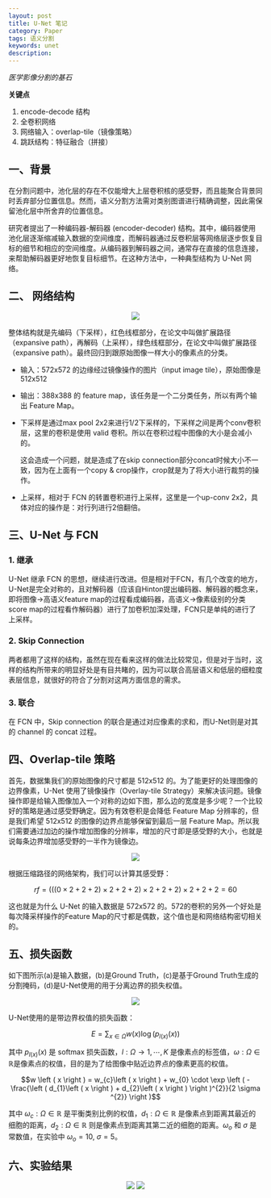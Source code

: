 ```yaml
---
layout: post
title: U-Net 笔记
category: Paper
tags: 语义分割
keywords: unet
description:
---
```


*医学影像分割的基石*

**关键点**

1. encode-decode 结构
2. 全卷积网络
3. 网络输入：overlap-tile（镜像策略）
4. 跳跃结构：特征融合（拼接）

## 一、背景

在分割问题中，池化层的存在不仅能增大上层卷积核的感受野，而且能聚合背景同时丢弃部分位置信息。然而，语义分割方法需对类别图谱进行精确调整，因此需保留池化层中所舍弃的位置信息。

研究者提出了一种编码器-解码器 (encoder-decoder) 结构。其中，编码器使用池化层逐渐缩减输入数据的空间维度，而解码器通过反卷积层等网络层逐步恢复目标的细节和相应的空间维度。从编码器到解码器之间，通常存在直接的信息连接，来帮助解码器更好地恢复目标细节。在这种方法中，一种典型结构为 U-Net 网络。

## 二、 网络结构

<center>

<img src="https://raw.githubusercontent.com/chiemon/chiemon.github.io/master/img/UNet/1.png"/>

</center>

整体结构就是先编码（下采样），红色线框部分，在论文中叫做扩展路径（expansive path），再解码（上采样），绿色线框部分，在论文中叫做扩展路径（expansive path）。最终回归到跟原始图像一样大小的像素点的分类。

- 输入：572x572 的边缘经过镜像操作的图片（input image tile），原始图像是 512x512
- 输出：388x388 的 feature map，该任务是一个二分类任务，所以有两个输出 Feature Map。
- 下采样是通过max pool 2x2来进行1/2下采样的，下采样之间是两个conv卷积层，这里的卷积是使用 valid 卷积。所以在卷积过程中图像的大小是会减小的。

    这会造成一个问题，就是造成了在skip connection部分concat时候大小不一致，因为在上面有一个copy & crop操作，crop就是为了将大小进行裁剪的操作。

- 上采样，相对于 FCN 的转置卷积进行上采样，这里是一个up-conv 2x2，具体对应的操作是：对行列进行2倍翻倍。

## 三、U-Net 与 FCN

### 1. 继承

U-Net 继承 FCN 的思想，继续进行改进。但是相对于FCN，有几个改变的地方，U-Net是完全对称的，且对解码器（应该自Hinton提出编码器、解码器的概念来，即将图像->高语义feature map的过程看成编码器，高语义->像素级别的分类score map的过程看作解码器）进行了加卷积加深处理，FCN只是单纯的进行了上采样。

### 2. Skip Connection

两者都用了这样的结构，虽然在现在看来这样的做法比较常见，但是对于当时，这样的结构所带来的明显好处是有目共睹的，因为可以联合高层语义和低层的细粒度表层信息，就很好的符合了分割对这两方面信息的需求。

### 3. 联合

在 FCN 中，Skip connection 的联合是通过对应像素的求和，而U-Net则是对其的 channel 的 concat 过程。

## 四、Overlap-tile 策略

首先，数据集我们的原始图像的尺寸都是 512x512 的。为了能更好的处理图像的边界像素，U-Net 使用了镜像操作（Overlay-tile Strategy）来解决该问题。镜像操作即是给输入图像加入一个对称的边如下图，那么边的宽度是多少呢？一个比较好的策略是通过感受野确定。因为有效卷积是会降低 Feature Map 分辨率的，但是我们希望 512x512 的图像的边界点能够保留到最后一层 Feature Map。所以我们需要通过加边的操作增加图像的分辨率，增加的尺寸即是感受野的大小，也就是说每条边界增加感受野的一半作为镜像边。

<center>

<img src="https://raw.githubusercontent.com/chiemon/chiemon.github.io/master/img/UNet/2.png"/>

</center>

根据压缩路径的网络架构，我们可以计算其感受野：

$$rf = \left ( \left ( \left ( 0 \times 2 + 2 + 2\right ) \times 2 + 2 + 2 \right )  \times 2 + 2 + 2 \right ) \times 2 + 2 + 2 = 60$$

这也就是为什么 U-Net 的输入数据是 572x572 的。572的卷积的另外一个好处是每次降采样操作的Feature Map的尺寸都是偶数，这个值也是和网络结构密切相关的。

## 五、损失函数

如下图所示(a)是输入数据，(b)是Ground Truth，(c)是基于Ground Truth生成的分割掩码，(d)是U-Net使用的用于分离边界的损失权值。

<center>

<img src="https://raw.githubusercontent.com/chiemon/chiemon.github.io/master/img/UNet/3.png"/>

</center>

U-Net使用的是带边界权值的损失函数：

$$E = \sum_{x \in \Omega } w\left ( x \right ) \log \left ( p_{l\left ( x \right )}\left ( x \right ) \right )$$

其中 $p_{l\left ( x \right )}\left ( x \right )$ 是 softmax 损失函数，$l : \Omega \rightarrow {1,\cdots,K}$ 是像素点的标签值，$\omega : \Omega \in \mathbb{R}$是像素点的权值，目的是为了给图像中贴近边界点的像素更高的权值。

$$w \left ( x \right ) = w_{c}\left ( x \right ) + w_{0} \cdot \exp \left ( - \frac{\left ( d_{1}\left ( x \right ) + d_{2}\left ( x \right ) \right )^{2}}{2 \sigma ^{2}} \right )$$

其中 $\omega_{c} : \Omega \in \mathbb{R}$ 是平衡类别比例的权值，$d_{1} : \Omega \in \mathbb{R}$ 是像素点到距离其最近的细胞的距离，$d_{2} : \Omega \in \mathbb{R}$ 则是像素点到距离其第二近的细胞的距离。$\omega_{o}$ 和 $\sigma$ 是常数值，在实验中 $\omega_{o} = 10$, $\sigma = 5$。

## 六、实验结果

<center>

<img src="https://raw.githubusercontent.com/chiemon/chiemon.github.io/master/img/UNet/4.png"/>

<img src="https://raw.githubusercontent.com/chiemon/chiemon.github.io/master/img/UNet/5.png"/>

</center>
